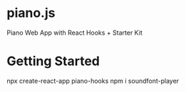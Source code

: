 # piano.js
Piano Web App with React Hooks + Starter Kit

# Getting Started

npx create-react-app piano-hooks
npm i soundfont-player
